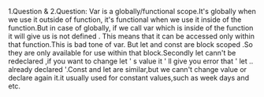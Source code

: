 1.Question & 2.Question: Var is a globally/functional scope.It's globally when we use it outside of function, it's functional when we use it inside of the function.But in case of globally, if we call var which is inside of the function it will give us is not defined . This means that it can be accessed only within that function.This is bad tone of var.
    But let and const are block scoped .So they are  only available for use within that block.Secondly let cann't be redeclared ,if you want to change let ' s value it ' ll give you error that ' let .. already declared '.Const and let are similar,but we cann't change value or declare again it.it usually used for constant values,such as week days and etc.